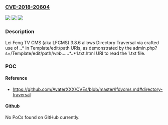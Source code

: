 ### [CVE-2018-20604](https://cve.mitre.org/cgi-bin/cvename.cgi?name=CVE-2018-20604)
![](https://img.shields.io/static/v1?label=Product&message=n%2Fa&color=blue)
![](https://img.shields.io/static/v1?label=Version&message=n%2Fa&color=blue)
![](https://img.shields.io/static/v1?label=Vulnerability&message=n%2Fa&color=brighgreen)

### Description

Lei Feng TV CMS (aka LFCMS) 3.8.6 allows Directory Traversal via crafted use of ..* in Template/edit/path URIs, as demonstrated by the admin.php?s=/Template/edit/path/*web*..*..*..*..*1.txt.html URI to read the 1.txt file.

### POC

#### Reference
- https://github.com/AvaterXXX/CVEs/blob/master/lfdycms.md#directory-traversal

#### Github
No PoCs found on GitHub currently.

